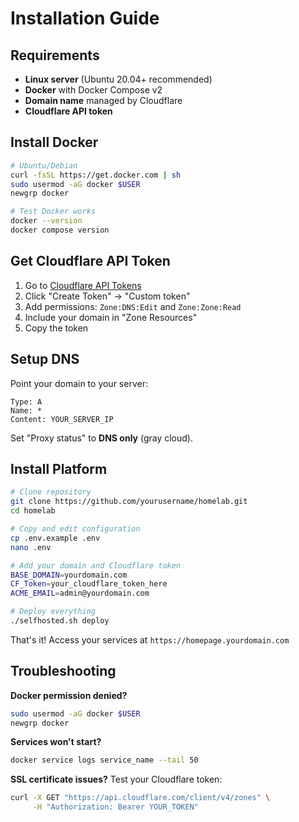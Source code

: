# Installation Guide

## Requirements

- **Linux server** (Ubuntu 20.04+ recommended)
- **Docker** with Docker Compose v2
- **Domain name** managed by Cloudflare
- **Cloudflare API token**

## Install Docker

```bash
# Ubuntu/Debian
curl -fsSL https://get.docker.com | sh
sudo usermod -aG docker $USER
newgrp docker

# Test Docker works
docker --version
docker compose version
```

## Get Cloudflare API Token

1. Go to [Cloudflare API Tokens](https://dash.cloudflare.com/profile/api-tokens)
2. Click "Create Token" → "Custom token"
3. Add permissions: `Zone:DNS:Edit` and `Zone:Zone:Read`
4. Include your domain in "Zone Resources"
5. Copy the token

## Setup DNS

Point your domain to your server:

```
Type: A
Name: *
Content: YOUR_SERVER_IP
```

Set "Proxy status" to **DNS only** (gray cloud).

## Install Platform

```bash
# Clone repository
git clone https://github.com/yourusername/homelab.git
cd homelab

# Copy and edit configuration
cp .env.example .env
nano .env

# Add your domain and Cloudflare token
BASE_DOMAIN=yourdomain.com
CF_Token=your_cloudflare_token_here
ACME_EMAIL=admin@yourdomain.com

# Deploy everything
./selfhosted.sh deploy
```

That's it! Access your services at `https://homepage.yourdomain.com`

## Troubleshooting

**Docker permission denied?**
```bash
sudo usermod -aG docker $USER
newgrp docker
```

**Services won't start?**
```bash
docker service logs service_name --tail 50
```

**SSL certificate issues?**
Test your Cloudflare token:
```bash
curl -X GET "https://api.cloudflare.com/client/v4/zones" \
     -H "Authorization: Bearer YOUR_TOKEN"
```
